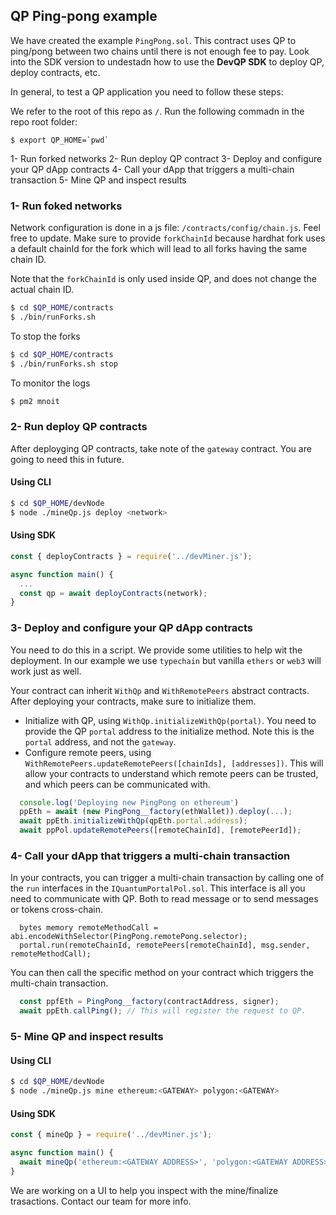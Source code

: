 ## QP Ping-pong example

We have created the example `PingPong.sol`. This contract uses QP to ping/pong between two chains until there is not enough fee to pay.
Look into the SDK version to undestadn how to use the **DevQP SDK** to deploy QP, deploy contracts, etc.

In general, to test a QP application you need to follow these steps:

 We refer to the root of this repo as `/`. Run the following commadn in the repo root folder:


```
$ export QP_HOME=`pwd`
```

1- Run forked networks
2- Run deploy QP contract
3- Deploy and configure your QP dApp contracts
4- Call your dApp that triggers a multi-chain transaction
5- Mine QP and inspect results

### 1- Run foked networks

Network configuration is done in a js file: `/contracts/config/chain.js`. Feel free to update. Make sure to provide `forkChainId` because hardhat fork uses a default chainId for the fork which will lead to all forks having the same chain ID.

Note that the `forkChainId` is only used inside QP, and does not change the actual chain ID.

```sh
$ cd $QP_HOME/contracts
$ ./bin/runForks.sh
```

To stop the forks

```sh
$ cd $QP_HOME/contracts
$ ./bin/runForks.sh stop
```

To monitor the logs
```sh
$ pm2 mnoit
```

### 2- Run deploy QP contracts

After deployging QP contracts, take note of the `gateway` contract. You are going to need this in future.

#### Using CLI

```sh
$ cd $QP_HOME/devNode
$ node ./mineQp.js deploy <network>
```

#### Using SDK

```js
const { deployContracts } = require('../devMiner.js');

async function main() {
  ...
  const qp = await deployContracts(network);
}
```

### 3- Deploy and configure your QP dApp contracts

You need to do this in a script. We provide some utilities to help wit the deployment.
In our example we use `typechain` but vanilla `ethers` or `web3` will work just as well.

Your contract can inherit `WithQp` and `WithRemotePeers` abstract contracts.
After deploying your contracts, make sure to initialize them.

- Initialize with QP, using `WithQp.initializeWithQp(portal)`. You need to provide the QP `portal` address to the initialize method. Note this is the `portal` address, and not the `gateway`.
- Configure remote peers, using `WithRemotePeers.updateRemotePeers([chainIds], [addresses])`. This will allow your contracts to understand which remote 
peers can be trusted, and which peers can be communicated with.


```js
  console.log('Deploying new PingPong on ethereum')
  ppEth = await (new PingPong__factory(ethWallet)).deploy(...);
  await ppEth.initializeWithQp(qpEth.portal.address);
  await ppPol.updateRemotePeers([remoteChainId], [remotePeerId]);
```

### 4- Call your dApp that triggers a multi-chain transaction

In your contracts, you can trigger a multi-chain transaction by calling one of the `run` interfaces in the `IQuantumPortalPol.sol`. 
This interface is all you need to communicate with QP. Both to read message or to send messages or tokens cross-chain.

```sol
  bytes memory remoteMethodCall = abi.encodeWithSelector(PingPong.remotePong.selector); 
  portal.run(remoteChainId, remotePeers[remoteChainId], msg.sender, remoteMethodCall);
```

You can then call the specific method on your contract which triggers the multi-chain transaction.

```js
  const ppfEth = PingPong__factory(contractAddress, signer);
  await ppEth.callPing(); // This will register the request to QP.
```

### 5- Mine QP and inspect results

#### Using CLI

```sh
$ cd $QP_HOME/devNode
$ node ./mineQp.js mine ethereum:<GATEWAY> polygon:<GATEWAY>
```

#### Using SDK

```js
const { mineQp } = require('../devMiner.js');

async function main() {
  await mineQp('ethereum:<GATEWAY ADDRESS>', 'polygon:<GATEWAY ADDRESS>');
}
```

We are working on a UI to help you inspect with the mine/finalize trasactions. Contact our team for more info.